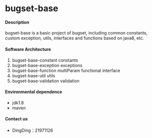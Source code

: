 # bugset-base

#### Description
bugset-base is a basic project of bugset, including common constants, custom exception, utils, interfaces and functions based on java8, etc.

#### Software Architecture
1. bugset-base-constant constants
2. bugset-base-exception exceptions
3. bugset-base-function multiParam functional interface
4. bugset-base-util utils
5. bugset-base-validation validation

#### Environmental dependence
* jdk1.8
* maven

#### Contact us
- DingDing：21971126